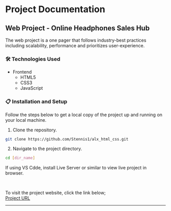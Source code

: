 # Project Documentation

## Web Project - Online Headphones Sales Hub  
  
The web project is a one pager that follows industry-best practices including scalability, performance and prioritizes user-experience. 


### 🛠️ Technologies Used 
- Frontend 
  - HTML5
  - CSS3
  - JavaScript

### 📋 Installation and Setup
Follow the steps below to get a local copy of the project up and running on your local machine.

1. Clone the repository.
```bash
git clone https://github.com/Stennis1/alx_html_css.git  
```

2. Navigate to the project directory.

```bash
cd [dir_name]
```  

If using VS Cdde, install Live Server or similar to view live project in browser.


<br>

To visit the project website, click the link below;  
[Project URL](https://stennis1.github.io/alx_html_css/)

---